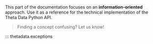 This part of the documentation focuses on
an **information-oriented** approach. Use it as a
reference for the technical implementation of the
Theta Data Python API.


> Finding a concept confusing? Let us know!

::: thetadata.exceptions

